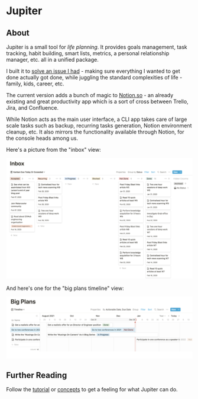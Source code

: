 # Jupiter

## About

Jupiter is a small tool for _life planning_. It provides goals management, task tracking,
habit building, smart lists, metrics, a personal relationship manager, etc. all in a unified package.

I built it to [solve an issue I had](http://www.paulgraham.com/organic.html) - making sure everything
I wanted to get done actually got done, while juggling the standard complexities of life - family, kids, career, etc.

The current version adds a bunch of magic to [Notion.so](https://notion.so) - an
already existing and great productivity app which is a sort of cross between Trello,
Jira, and Confluence.

While Notion acts as the main user interface, a CLI app takes care of large scale tasks such
as backup, recurring tasks generation, Notion environment cleanup, etc. It also mirrors the
functionality available through Notion, for the console heads among us.

Here's a picture from the "inbox" view:

![Inbox image](assets/concepts-inbox.png)

And here's one for the "big plans timeline" view:

![Big Plans Timeline](assets/concepts-big-plans-timeline.png)

## Further Reading

Follow the [tutorial](tutorial.md) or [concepts](concepts/overview.md) to get a feeling for what Jupiter can do.
